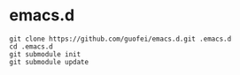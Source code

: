 emacs.d
=======

    git clone https://github.com/guofei/emacs.d.git .emacs.d
    cd .emacs.d
    git submodule init
    git submodule update
